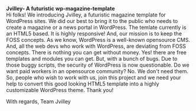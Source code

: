 <b>Jvilley- A futuristic wp-magazine-template</b><br/>
Hi folks! We introducing Jvilley, a futuristic magazine template for WordPress sites. We did our best to bring it to the public who needs to create a magazine or a news portal in WordPress. The temlate currently is an HTML5 based. It is highly responsive! And, our mission is to keep the FOSS concepts. As we know, WordPress is a well-known opensource CMS. And, all the web devs who work with WordPress, are deviating from FOSS concepts. There is nothing you can get without money. Yes! there are free templates and modules you can get. But, with a bunch of bugs. Due to those buggy scripts, the security of WordPress is now questionable. Do we want paid workers in an opensource community? No. We don't need them. So, people who wish to work with us, join this project and we need your help to convert this good looking HTML5 template into a highly customizable WordPress theme. Thank you!


With regards, Team Jvilley
